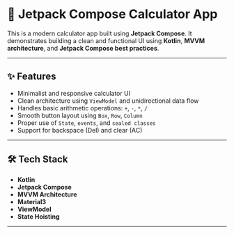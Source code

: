 # 🧮 Jetpack Compose Calculator App

This is a modern calculator app built using **Jetpack Compose**. It demonstrates building a clean and functional UI using **Kotlin**, **MVVM architecture**, and **Jetpack Compose best practices**.

---

## ✨ Features

- Minimalist and responsive calculator UI
- Clean architecture using `ViewModel` and unidirectional data flow
- Handles basic arithmetic operations: `+`, `-`, `*`, `/`
- Smooth button layout using `Box`, `Row`, `Column`
- Proper use of `State`, `events`, and `sealed classes`
- Support for backspace (Del) and clear (AC)

---

## 🛠 Tech Stack

- **Kotlin**
- **Jetpack Compose**
- **MVVM Architecture**
- **Material3**
- **ViewModel**
- **State Hoisting**

---
